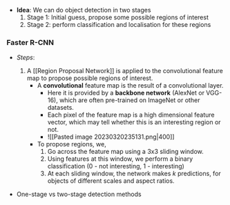 - **Idea**: We can do object detection in two stages
	1. Stage 1: Initial guess, propose some possible regions of interest
	2. Stage 2: perform classification and localisation for these regions

### Faster R-CNN 
- *Steps*:
	1. A [[Region Proposal Network]] is applied to the convolutional feature map to propose possible regions of interest.
		- A **convolutional** feature map is the result of a convolutional layer.
			- Here it is provided by a **backbone network** (AlexNet or VGG-16), which are often pre-trained on ImageNet or other datasets.
			- Each pixel of the feature map is a high dimensional feature vector, which may tell whether this is an interesting region or not.
			- ![[Pasted image 20230320235131.png|400]]
		- To propose regions, we,
			1. Go across the feature map using a 3x3 sliding window.
			2. Using features at this window, we perform a binary classification (0 - not interesting, 1 - interesting)
			3. At each sliding window, the network makes $k$ predictions, for objects of different scales and aspect ratios.

- One-stage vs two-stage detection methods

